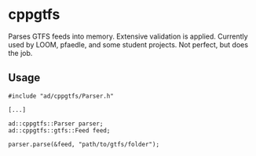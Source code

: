 # cppgtfs

Parses GTFS feeds into memory. Extensive validation is applied. Currently used by LOOM, pfaedle, and some student projects. Not perfect, but does the job.

## Usage

```
#include "ad/cppgtfs/Parser.h"

[...]

ad::cppgtfs::Parser parser;
ad::cppgtfs::gtfs::Feed feed;

parser.parse(&feed, "path/to/gtfs/folder");
```
